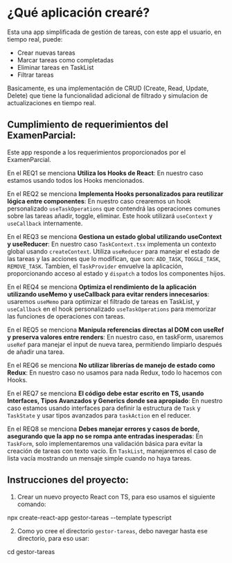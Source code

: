 # ¿Qué aplicación crearé?

Esta una app simplificada de gestión de tareas, con este app el usuario, en tiempo real, puede: 

- Crear nuevas tareas 
- Marcar tareas como completadas
- Eliminar tareas en TaskList
- Filtrar tareas 

Basicamente, es una implementación de CRUD (Create, Read, Update, Delete) que tiene la funcionalidad adicional de filtrado y simulacion de actualizaciones en tiempo real.

## Cumplimiento de requerimientos del ExamenParcial:

Este app responde a los requerimientos proporcionados por el ExamenParcial.

En el REQ1 se menciona **Utiliza los Hooks de React**: En nuestro caso estamos usando todos los Hooks mencionados.

En el REQ2 se menciona **Implementa Hooks personalizados para reutilizar lógica entre componentes**: En nuestro caso crearemos un hook personalizado `useTaskOperations` que contendrá las operaciones comunes sobre las tareas añadir, toggle, eliminar. Este hook utilizará `useContext` y `useCallback` internamente.

En el REQ3 se menciona **Gestiona un estado global utilizando useContext y useReducer**: En nuestro caso `TaskContext.tsx` implementa un contexto global usando `createContext`. Utiliza `useReducer` para manejar el estado de las tareas y las acciones que lo modifican, que son: `ADD_TASK`, `TOGGLE_TASK`, `REMOVE_TASK`. Tambien, el `TaskProvider` envuelve la aplicación, proporcionando acceso al estado y `dispatch` a todos los componentes hijos.

En el REQ4 se menciona **Optimiza el rendimiento de la aplicación utilizando useMemo y useCallback para evitar renders innecesarios**: usaremos `useMemo` para optimizar el filtrado de tareas en TaskList, y `useCallback` en el hook personalizado `useTaskOperations` para memorizar las funciones de operaciones con tareas.

En el REQ5 se menciona **Manipula referencias directas al DOM con useRef y preserva valores entre renders**: En nuestro caso, en taskForm, usaremos `useRef` para manejar el input de nueva tarea, permitiendo limpiarlo después de añadir una tarea.

En el REQ6 se menciona **No utilizar librerías de manejo de estado como Redux**: En nuestro caso no usamos para nada Redux, todo lo hacemos con Hooks.

En el REQ7 se menciona **El código debe estar escrito en TS, usando Interfaces, Tipos Avanzados y Generics donde sea apropiado**: En nuestro caso estamos usando interfaces para definir la estructura de `Task` y `TaskState` y usar tipos avanzados para `taskAction` en el reducer.

En el REQ8 se menciona **Debes manejar errores y casos de borde, asegurando que la app no se rompa ante entradas inesperadas**: En `TaskForm`, solo implementaremos una validación básica para evitar la creación de tareas con texto vacío. En `TaskList`, manejaremos el caso de lista vacía mostrando un mensaje simple cuando no haya tareas.

## Instrucciones del proyecto:

1. Crear un nuevo proyecto React con TS, para eso usamos el siguiente comando: 

  npx create-react-app gestor-tareas --template typescript

2. Como yo cree el directorio `gestor-tareas`, debo navegar hasta ese directorio, para eso usar:

  cd gestor-tareas

